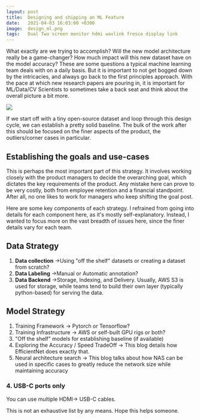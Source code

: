 ```yaml
---
layout: post
title:  Designing and shipping an ML Feature
date:   2021-04-03 16:03:00 +0300
image:  design_ml.png
tags:   Dual Two screen monitor hdmi wavlink fresco display link
---
```


What exactly are we trying to accomplish? Will the new model architecture really be a game-changer? 
How much impact will this new dataset have on the model accuracy? 
These are some questions a typical machine learning team deals with on a daily basis. 
But it is important to not get bogged down by the intricacies, and always go back to the first principles approach. 
With the pace at which new research papers are pouring in, 
it is important for ML/Data/CV Scientists to sometimes take a back seat and think about the overall picture a bit more.

![]({{site.baseurl}}/img/design_ml.png)

If we start off with a tiny open-source dataset and loop through this design cycle, we can establish a pretty solid baseline.
The bulk of the work after this should be focused on the finer aspects of the product, the outliers/corner cases in particular.

## Establishing the goals and use-cases
This is perhaps the most important part of this strategy. It involves working closely with the product managers to 
decide the overarching goal, which dictates the key requirements of the product. Any mistake here can prove to be very 
costly, both from employee retention and a financial standpoint. After all, no one likes to work for managers who keep 
shifting the goal post.

Here are some key components of each strategy. I refrained from going into details for each component here, as it's 
mostly self-explanatory. Instead, I wanted to focus more on the vast breadth of issues here, since the finer details 
vary for each team.

## Data Strategy

1. **Data collection** →Using "off the shelf" datasets or creating a dataset from scratch?
2. **Data Labeling** →Manual or Automatic annotation?
3. **Data Backend** →Storage, Indexing, and Delivery. Usually, AWS S3 is used for storage, while teams tend to build 
   their own layer (typically python-based) for serving the data.
   
## Model Strategy

1. Training Framework → Pytorch or Tensorflow?
2. Training Infrastructure → AWS or self-built GPU rigs or both?
3. "Off the shelf" models for establishing baseline (if available)
4. Exploring the Accuracy / Speed TradeOff → This blog details how EfficientNet does exactly that.
5. Neural architecture search → This blog talks about how NAS can be used in specific cases to greatly reduce the 
   network size while maintaining accuracy

### 4. USB-C ports only
You can use multiple HDMI-> USB-C cables.


This is not an exhaustive list by any means. Hope this helps someone.